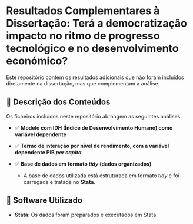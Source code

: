 # Resultados Complementares à Dissertação: Terá a democratização impacto no ritmo de progresso tecnológico e no desenvolvimento económico?

Este repositório contém os resultados adicionais que não foram incluídos diretamente na dissertação, mas que complementam a análise.

## 📌 Descrição dos Conteúdos

Os ficheiros incluídos neste repositório abrangem as seguintes análises:

- ✅ **Modelo com IDH (Índice de Desenvolvimento Humano) como variável dependente**  
  
- ✅ **Termo de interação por nível de rendimento, com a variável dependente PIB _per capita_**

- ✅ **Base de dados em formato _tidy_ (dados organizados)**  
  - A base de dados utilizada está estruturada em formato _tidy_ e foi carregada e tratada no **Stata**.

## 🧪 Software Utilizado

- **Stata**: Os dados foram preparados e executados em Stata.
